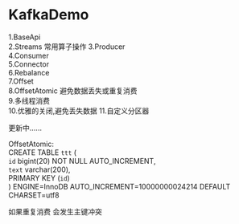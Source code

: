 # KafkaDemo  
1.BaseApi  
2.Streams  常用算子操作
3.Producer  
4.Consumer  
5.Connector  
6.Rebalance  
7.Offset  
8.OffsetAtomic 避免数据丢失或重复消费  
9.多线程消费  
10.优雅的关闭,避免丢失数据
11.自定义分区器  
  
更新中......    

OffsetAtomic:  
CREATE TABLE `ttt` (  
  `id` bigint(20) NOT NULL AUTO_INCREMENT,  
  `text` varchar(200),  
  PRIMARY KEY (`id`)  
) ENGINE=InnoDB AUTO_INCREMENT=10000000024214 DEFAULT CHARSET=utf8  
  
如果重复消费 会发生主键冲突  